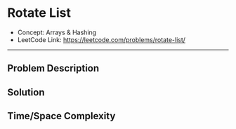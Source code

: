 # Rotate List

- Concept: Arrays & Hashing
- LeetCode Link: https://leetcode.com/problems/rotate-list/

---

## Problem Description

## Solution

## Time/Space Complexity

